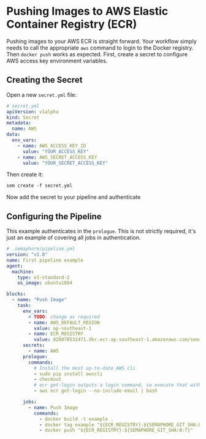 # Pushing Images to AWS Elastic Container Registry (ECR)

Pushing images to your AWS ECR is straight forward. Your workflow
simply needs to call the appropriate `aws` command to login to the
Docker registry. Then `docker push` works as expected. First, create a
secret to configure AWS access key environment variables.

## Creating the Secret

Open a new `secret.yml` file:

```yml
# secret.yml
apiVersion: v1alpha
kind: Secret
metadata:
  name: AWS
data:
  env_vars:
    - name: AWS_ACCESS_KEY_ID
      value: "YOUR_ACCESS_KEY"
    - name: AWS_SECRET_ACCESS_KEY
      value: "YOUR_SECRET_ACCESS_KEY"
```

Then create it:

```
sem create -f secret.yml
```

Now add the secret to your pipeline and authenticate

## Configuring the Pipeline


This example authenticates in the `prologue`. This is not
strictly required, it's just an example of covering all jobs in
authentication.

```yml
# .semaphore/pipeline.yml
version: "v1.0"
name: First pipeline example
agent:
  machine:
    type: e1-standard-2
    os_image: ubuntu1804

blocks:
  - name: "Push Image"
    task:
      env_vars:
        # TODO: change as required
        - name: AWS_DEFAULT_REGION
          value: ap-southeast-1
        - name: ECR_REGISTRY
          value: 828070532471.dkr.ecr.ap-southeast-1.amazonaws.com/semaphore2-ecr-example
      secrets:
        - name: AWS
      prologue:
        commands:
          # Install the most up-to-date AWS cli
          - sudo pip install awscli
          - checkout
          # ecr get-login outputs a login command, so execute that with bash
          - aws ecr get-login --no-include-email | bash

      jobs:
        - name: Push Image
          commands:
            - docker build -t example .
            - docker tag example "${ECR_REGISTRY}:${SEMAPHORE_GIT_SHA:0:7}"
            - docker push "${ECR_REGISTRY}:${SEMAPHORE_GIT_SHA:0:7}"
```
